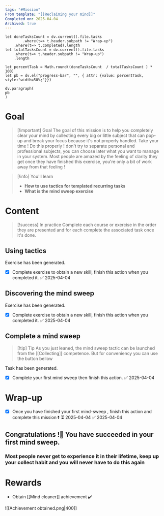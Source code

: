 ```yaml
---
tags: "#Mission"
From template: "[[Reclaiming your mind]]"
Completed on: 2025-04-04
Archived: true
---
```



```dataviewjs
let doneTasksCount = dv.current().file.tasks
		.where(t=> t.header.subpath != "Wrap-up")
	.where(t=> t.completed).length 
let totalTasksCount = dv.current().file.tasks
	.where(t=> t.header.subpath != "Wrap-up")
	.length

let percentTask = Math.round((doneTasksCount  / totalTasksCount ) * 100)  
let pb = dv.el("progress-bar", "", { attr: {value: percentTask, style:"width=50%;"}})

dv.paragraph(  
pb
) 
```
# Goal 

> [!important] Goal
> The goal of this mission is to help you completely clear your mind by collecting every big or little subject that can pop-up and break your focus because it's not properly handled. Take your time ! Do this properly ! don't try to separate personal and professional subjects, you can choose later what you want to manage in your system. Most people are amazed by the feeling of clarity they get once they have finished this exercise, you're only a bit of work away from that feeling ! 

> [!info] You'll learn
> - **How to use tactics for templated recurring tasks**
> - **What is the mind sweep exercise**
# Content 

> [!success] In practice
> Complete each course or exercise in the order they are presented and for each complete the associated task once it's done. 
## Using tactics

Exercise has been generated.
- [x] Complete exercise to obtain a new skill, finish this action when you completed it. ✅ 2025-04-04

## Discovering the mind sweep 

Exercise has been generated.
- [x] Complete exercise to obtain a new skill, finish this action when you completed it. ✅ 2025-04-04

## Complete a mind sweep

> [!tip] Tip
> As you just leaned, the mind sweep tactic can be launched from the [[Collecting]] competence. But for conveniency you can use the button bellow

Task has been generated.
- [x] Complete your first mind sweep then finish this action. ✅ 2025-04-04

# Wrap-up

- [x] Once you have finished your first mind-sweep , finish this action and complete this mission ⏬ ⏳ 2025-04-04 ✅ 2025-04-04


## Congratulations !🎉 You have succeeded in your first mind sweep. 
### Most people never get to experience it in their lifetime, keep up your collect habit and you will never have to do this again

# Rewards

- Obtain [[Mind cleaner]] achievement  ✔️

![[Achievement obtained.png|400]]


